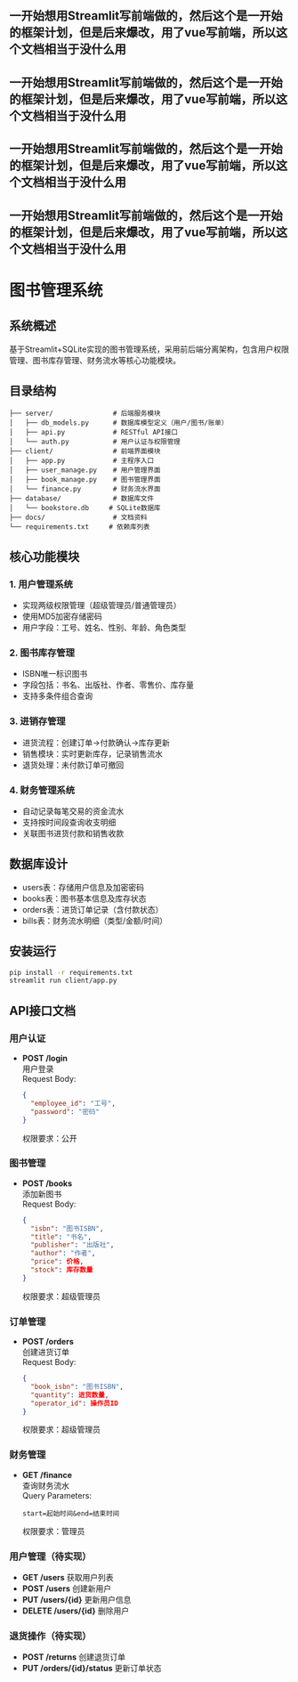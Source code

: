 ## 一开始想用Streamlit写前端做的，然后这个是一开始的框架计划，但是后来爆改，用了vue写前端，所以这个文档相当于没什么用
## 一开始想用Streamlit写前端做的，然后这个是一开始的框架计划，但是后来爆改，用了vue写前端，所以这个文档相当于没什么用
## 一开始想用Streamlit写前端做的，然后这个是一开始的框架计划，但是后来爆改，用了vue写前端，所以这个文档相当于没什么用
## 一开始想用Streamlit写前端做的，然后这个是一开始的框架计划，但是后来爆改，用了vue写前端，所以这个文档相当于没什么用

# 图书管理系统

## 系统概述
基于Streamlit+SQLite实现的图书管理系统，采用前后端分离架构，包含用户权限管理、图书库存管理、财务流水等核心功能模块。

## 目录结构
```
├── server/               # 后端服务模块
│   ├── db_models.py      # 数据库模型定义（用户/图书/账单）
│   ├── api.py            # RESTful API接口
│   └── auth.py           # 用户认证与权限管理
├── client/               # 前端界面模块
│   ├── app.py            # 主程序入口
│   ├── user_manage.py    # 用户管理界面
│   ├── book_manage.py    # 图书管理界面
│   └── finance.py        # 财务流水界面
├── database/             # 数据库文件
│   └── bookstore.db     # SQLite数据库
├── docs/                 # 文档资料
└── requirements.txt     # 依赖库列表
```

## 核心功能模块

### 1. 用户管理系统
- 实现两级权限管理（超级管理员/普通管理员）
- 使用MD5加密存储密码
- 用户字段：工号、姓名、性别、年龄、角色类型

### 2. 图书库存管理
- ISBN唯一标识图书
- 字段包括：书名、出版社、作者、零售价、库存量
- 支持多条件组合查询

### 3. 进销存管理
- 进货流程：创建订单→付款确认→库存更新
- 销售模块：实时更新库存，记录销售流水
- 退货处理：未付款订单可撤回

### 4. 财务管理系统
- 自动记录每笔交易的资金流水
- 支持按时间段查询收支明细
- 关联图书进货付款和销售收款

## 数据库设计
- users表：存储用户信息及加密密码
- books表：图书基本信息及库存状态
- orders表：进货订单记录（含付款状态）
- bills表：财务流水明细（类型/金额/时间）

## 安装运行
```bash
pip install -r requirements.txt
streamlit run client/app.py
```

## API接口文档

### 用户认证
- **POST /login**  
  用户登录  
  Request Body:
  ```json
  {
    "employee_id": "工号",
    "password": "密码"
  }
  ```
  权限要求：公开

### 图书管理
- **POST /books**  
  添加新图书  
  Request Body:
  ```json
  {
    "isbn": "图书ISBN",
    "title": "书名",
    "publisher": "出版社",
    "author": "作者",
    "price": 价格,
    "stock": 库存数量
  }
  ```
  权限要求：超级管理员

### 订单管理
- **POST /orders**  
  创建进货订单  
  Request Body:
  ```json
  {
    "book_isbn": "图书ISBN",
    "quantity": 进货数量,
    "operator_id": 操作员ID
  }
  ```
  权限要求：超级管理员

### 财务管理
- **GET /finance**  
  查询财务流水  
  Query Parameters:
  ```
  start=起始时间&end=结束时间
  ```
  权限要求：管理员

### 用户管理（待实现）
- **GET /users** 获取用户列表
- **POST /users** 创建新用户
- **PUT /users/{id}** 更新用户信息
- **DELETE /users/{id}** 删除用户

### 退货操作（待实现）
- **POST /returns** 创建退货订单
- **PUT /orders/{id}/status** 更新订单状态